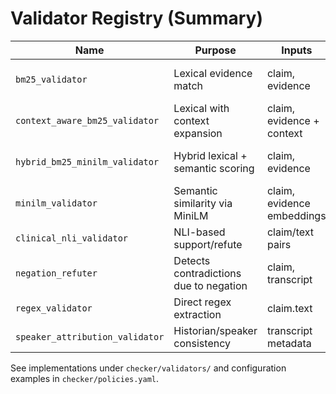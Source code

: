 # Validator Registry (Summary)
| Name | Purpose | Inputs | Typical Fields |
|------|---------|--------|----------------|
| `bm25_validator` | Lexical evidence match | claim, evidence | hpi, dx, medications, treatments |
| `context_aware_bm25_validator` | Lexical with context expansion | claim, evidence + context | hpi, dx |
| `hybrid_bm25_minilm_validator` | Hybrid lexical + semantic scoring | claim, evidence | chief_complaint, pmh, mode_of_transport |
| `minilm_validator` | Semantic similarity via MiniLM | claim, evidence embeddings | social, code_status, pmh |
| `clinical_nli_validator` | NLI-based support/refute | claim/text pairs | psh, assessment, dx |
| `negation_refuter` | Detects contradictions due to negation | claim, transcript | psh |
| `regex_validator` | Direct regex extraction | claim.text | identifiers, dispo, pt_family_discussion |
| `speaker_attribution_validator` | Historian/speaker consistency | transcript metadata | historians |

See implementations under `checker/validators/` and configuration examples in `checker/policies.yaml`.
